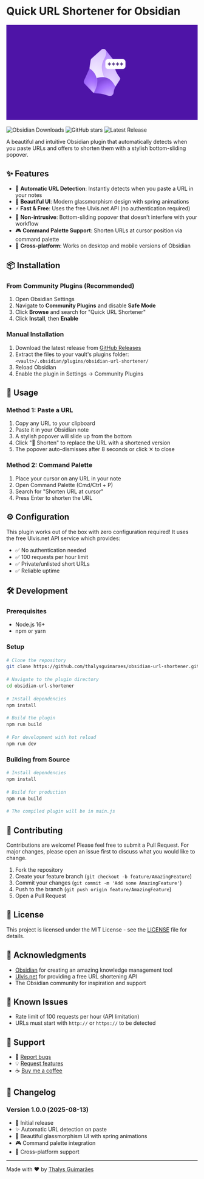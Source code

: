 # Quick URL Shortener for Obsidian

![Banner](banner-image.jpg)

![Obsidian Downloads](https://img.shields.io/badge/dynamic/json?logo=obsidian&color=%23483699&label=downloads&query=%24%5B%22obsidian-url-shortener%22%5D.downloads&url=https%3A%2F%2Fraw.githubusercontent.com%2Fobsidianmd%2Fobsidian-releases%2Fmaster%2Fcommunity-plugin-stats.json)
![GitHub stars](https://img.shields.io/github/stars/thalysguimaraes/obsidian-url-shortener?style=flat)
![Latest Release](https://img.shields.io/github/v/release/thalysguimaraes/obsidian-url-shortener)

A beautiful and intuitive Obsidian plugin that automatically detects when you paste URLs and offers to shorten them with a stylish bottom-sliding popover.

## ✨ Features

- 🔗 **Automatic URL Detection**: Instantly detects when you paste a URL in your notes
- 🎨 **Beautiful UI**: Modern glassmorphism design with spring animations
- ⚡ **Fast & Free**: Uses the free Ulvis.net API (no authentication required)
- 🎯 **Non-intrusive**: Bottom-sliding popover that doesn't interfere with your workflow
- 🎮 **Command Palette Support**: Shorten URLs at cursor position via command palette
- 📱 **Cross-platform**: Works on desktop and mobile versions of Obsidian

## 📦 Installation

### From Community Plugins (Recommended)

1. Open Obsidian Settings
2. Navigate to **Community Plugins** and disable **Safe Mode**
3. Click **Browse** and search for "Quick URL Shortener"
4. Click **Install**, then **Enable**

### Manual Installation

1. Download the latest release from [GitHub Releases](https://github.com/thalysguimaraes/obsidian-url-shortener/releases)
2. Extract the files to your vault's plugins folder: `<vault>/.obsidian/plugins/obsidian-url-shortener/`
3. Reload Obsidian
4. Enable the plugin in Settings → Community Plugins

## 🚀 Usage

### Method 1: Paste a URL
1. Copy any URL to your clipboard
2. Paste it in your Obsidian note
3. A stylish popover will slide up from the bottom
4. Click "🔗 Shorten" to replace the URL with a shortened version
5. The popover auto-dismisses after 8 seconds or click ✕ to close

### Method 2: Command Palette
1. Place your cursor on any URL in your note
2. Open Command Palette (Cmd/Ctrl + P)
3. Search for "Shorten URL at cursor"
4. Press Enter to shorten the URL

## ⚙️ Configuration

This plugin works out of the box with zero configuration required! It uses the free Ulvis.net API service which provides:

- ✅ No authentication needed
- ✅ 100 requests per hour limit
- ✅ Private/unlisted short URLs
- ✅ Reliable uptime

## 🛠️ Development

### Prerequisites
- Node.js 16+
- npm or yarn

### Setup
```bash
# Clone the repository
git clone https://github.com/thalysguimaraes/obsidian-url-shortener.git

# Navigate to the plugin directory
cd obsidian-url-shortener

# Install dependencies
npm install

# Build the plugin
npm run build

# For development with hot reload
npm run dev
```

### Building from Source
```bash
# Install dependencies
npm install

# Build for production
npm run build

# The compiled plugin will be in main.js
```

## 🤝 Contributing

Contributions are welcome! Please feel free to submit a Pull Request. For major changes, please open an issue first to discuss what you would like to change.

1. Fork the repository
2. Create your feature branch (`git checkout -b feature/AmazingFeature`)
3. Commit your changes (`git commit -m 'Add some AmazingFeature'`)
4. Push to the branch (`git push origin feature/AmazingFeature`)
5. Open a Pull Request

## 📝 License

This project is licensed under the MIT License - see the [LICENSE](LICENSE) file for details.

## 🙏 Acknowledgments

- [Obsidian](https://obsidian.md/) for creating an amazing knowledge management tool
- [Ulvis.net](https://ulvis.net) for providing a free URL shortening API
- The Obsidian community for inspiration and support

## 🐛 Known Issues

- Rate limit of 100 requests per hour (API limitation)
- URLs must start with `http://` or `https://` to be detected

## 📮 Support

- 🐛 [Report bugs](https://github.com/thalysguimaraes/obsidian-url-shortener/issues)
- 💡 [Request features](https://github.com/thalysguimaraes/obsidian-url-shortener/issues)
- ☕ [Buy me a coffee](https://buymeacoffee.com/thalysguimaraes)

## 🔄 Changelog

### Version 1.0.0 (2025-08-13)
- 🎉 Initial release
- ✨ Automatic URL detection on paste
- 🎨 Beautiful glassmorphism UI with spring animations
- 🎮 Command palette integration
- 📱 Cross-platform support

---

Made with ❤️ by [Thalys Guimarães](https://github.com/thalysguimaraes)